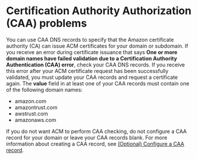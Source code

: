 # Certification Authority Authorization \(CAA\) problems<a name="troubleshooting-caa"></a>

You can use CAA DNS records to specify that the Amazon certificate authority \(CA\) can issue ACM certificates for your domain or subdomain\. If you receive an error during certificate issuance that says **One or more domain names have failed validation due to a Certification Authority Authentication \(CAA\) error**, check your CAA DNS records\. If you receive this error after your ACM certificate request has been successfully validated, you must update your CAA records and request a certificate again\. The **value** field in at least one of your CAA records must contain one of the following domain names:
+ amazon\.com
+ amazontrust\.com
+ awstrust\.com
+ amazonaws\.com

If you do not want ACM to perform CAA checking, do not configure a CAA record for your domain or leave your CAA records blank\. For more information about creating a CAA record, see [\(Optional\) Configure a CAA record](setup-caa.md)\.